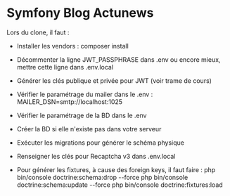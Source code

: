 Symfony Blog Actunews
========================

Lors du clone, il faut :

- Installer les vendors : composer install

- Décommenter la ligne JWT_PASSPHRASE dans .env
ou encore mieux, mettre cette ligne dans .env.local

- Générer les clés publique et privée pour JWT (voir trame de cours)

- Vérifier le paramétrage du mailer dans le .env :
MAILER_DSN=smtp://localhost:1025

- Vérifier le paramétrage de la BD dans le .env

- Créer la BD si elle n'existe pas dans votre serveur

- Exécuter les migrations pour générer le schéma physique

- Renseigner les clés pour Recaptcha v3 dans .env.local

- Pour générer les fixtures, à cause des foreign keys, il faut faire :
    php bin/console doctrine:schema:drop --force
    php bin/console doctrine:schema:update --force
    php bin/console doctrine:fixtures:load

